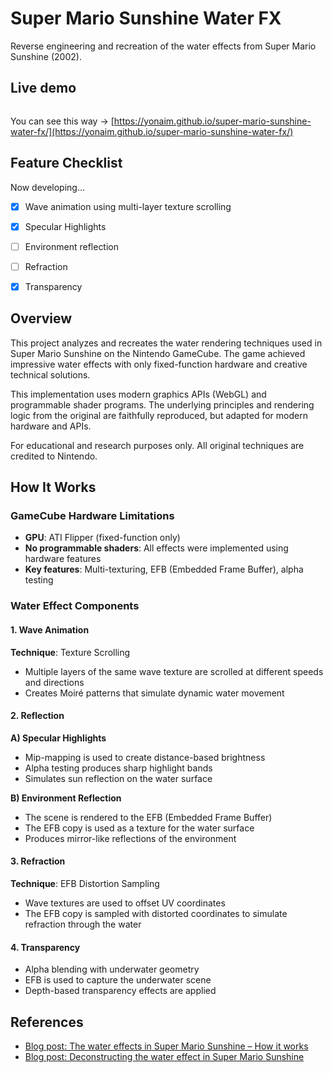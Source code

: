 # Super Mario Sunshine Water FX

Reverse engineering and recreation of the water effects from Super Mario Sunshine (2002).  

## Live demo

![<video controls src="demo.mov" title="Demo"></video>](demo.gif)

You can see this way -> [https://yonaim.github.io/super-mario-sunshine-water-fx/](https://yonaim.github.io/super-mario-sunshine-water-fx/)

## Feature Checklist

Now developing...

* [x] Wave animation using multi-layer texture scrolling
* [x] Specular Highlights 
* [ ] Environment reflection
* [ ] Refraction
* [x] Transparency


## Overview

This project analyzes and recreates the water rendering techniques used in Super Mario Sunshine on the Nintendo GameCube. The game achieved impressive water effects with only fixed-function hardware and creative technical solutions.

This implementation uses modern graphics APIs (WebGL) and programmable shader programs. The underlying principles and rendering logic from the original are faithfully reproduced, but adapted for modern hardware and APIs.

For educational and research purposes only. All original techniques are credited to Nintendo.

## How It Works

### GameCube Hardware Limitations

* **GPU**: ATI Flipper (fixed-function only)
* **No programmable shaders**: All effects were implemented using hardware features
* **Key features**: Multi-texturing, EFB (Embedded Frame Buffer), alpha testing

### Water Effect Components

#### 1. Wave Animation

**Technique**: Texture Scrolling

* Multiple layers of the same wave texture are scrolled at different speeds and directions
* Creates Moiré patterns that simulate dynamic water movement

#### 2. Reflection

**A) Specular Highlights**

* Mip-mapping is used to create distance-based brightness
* Alpha testing produces sharp highlight bands
* Simulates sun reflection on the water surface

**B) Environment Reflection**

* The scene is rendered to the EFB (Embedded Frame Buffer)
* The EFB copy is used as a texture for the water surface
* Produces mirror-like reflections of the environment

#### 3. Refraction

**Technique**: EFB Distortion Sampling

* Wave textures are used to offset UV coordinates
* The EFB copy is sampled with distorted coordinates to simulate refraction through the water

#### 4. Transparency

* Alpha blending with underwater geometry
* EFB is used to capture the underwater scene
* Depth-based transparency effects are applied

## References

* [Blog post: The water effects in Super Mario Sunshine – How it works](https://yona-blog.netlify.app/posts/2025/07/the-water-effects-in-super-mario-sunshine/how-it-works/)
* [Blog post: Deconstructing the water effect in Super Mario Sunshine](https://blog.mecheye.net/2018/03/deconstructing-the-water-effect-in-super-mario-sunshine/)
